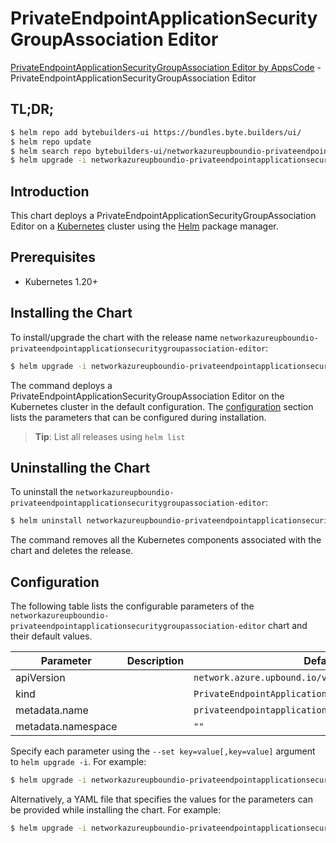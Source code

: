 # PrivateEndpointApplicationSecurityGroupAssociation Editor

[PrivateEndpointApplicationSecurityGroupAssociation Editor by AppsCode](https://byte.builders) - PrivateEndpointApplicationSecurityGroupAssociation Editor

## TL;DR;

```bash
$ helm repo add bytebuilders-ui https://bundles.byte.builders/ui/
$ helm repo update
$ helm search repo bytebuilders-ui/networkazureupboundio-privateendpointapplicationsecuritygroupassociation-editor --version=v0.4.18
$ helm upgrade -i networkazureupboundio-privateendpointapplicationsecuritygroupassociation-editor bytebuilders-ui/networkazureupboundio-privateendpointapplicationsecuritygroupassociation-editor -n default --create-namespace --version=v0.4.18
```

## Introduction

This chart deploys a PrivateEndpointApplicationSecurityGroupAssociation Editor on a [Kubernetes](http://kubernetes.io) cluster using the [Helm](https://helm.sh) package manager.

## Prerequisites

- Kubernetes 1.20+

## Installing the Chart

To install/upgrade the chart with the release name `networkazureupboundio-privateendpointapplicationsecuritygroupassociation-editor`:

```bash
$ helm upgrade -i networkazureupboundio-privateendpointapplicationsecuritygroupassociation-editor bytebuilders-ui/networkazureupboundio-privateendpointapplicationsecuritygroupassociation-editor -n default --create-namespace --version=v0.4.18
```

The command deploys a PrivateEndpointApplicationSecurityGroupAssociation Editor on the Kubernetes cluster in the default configuration. The [configuration](#configuration) section lists the parameters that can be configured during installation.

> **Tip**: List all releases using `helm list`

## Uninstalling the Chart

To uninstall the `networkazureupboundio-privateendpointapplicationsecuritygroupassociation-editor`:

```bash
$ helm uninstall networkazureupboundio-privateendpointapplicationsecuritygroupassociation-editor -n default
```

The command removes all the Kubernetes components associated with the chart and deletes the release.

## Configuration

The following table lists the configurable parameters of the `networkazureupboundio-privateendpointapplicationsecuritygroupassociation-editor` chart and their default values.

|     Parameter      | Description |                             Default                             |
|--------------------|-------------|-----------------------------------------------------------------|
| apiVersion         |             | <code>network.azure.upbound.io/v1beta1</code>                   |
| kind               |             | <code>PrivateEndpointApplicationSecurityGroupAssociation</code> |
| metadata.name      |             | <code>privateendpointapplicationsecuritygroupassociation</code> |
| metadata.namespace |             | <code>""</code>                                                 |


Specify each parameter using the `--set key=value[,key=value]` argument to `helm upgrade -i`. For example:

```bash
$ helm upgrade -i networkazureupboundio-privateendpointapplicationsecuritygroupassociation-editor bytebuilders-ui/networkazureupboundio-privateendpointapplicationsecuritygroupassociation-editor -n default --create-namespace --version=v0.4.18 --set apiVersion=network.azure.upbound.io/v1beta1
```

Alternatively, a YAML file that specifies the values for the parameters can be provided while
installing the chart. For example:

```bash
$ helm upgrade -i networkazureupboundio-privateendpointapplicationsecuritygroupassociation-editor bytebuilders-ui/networkazureupboundio-privateendpointapplicationsecuritygroupassociation-editor -n default --create-namespace --version=v0.4.18 --values values.yaml
```
